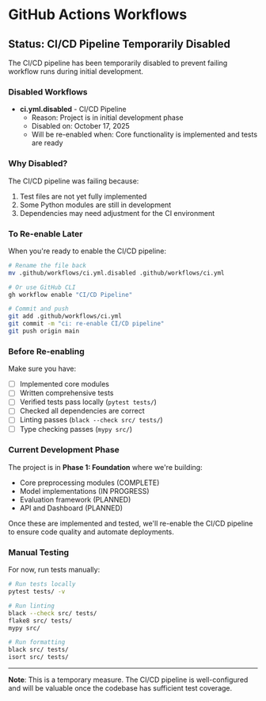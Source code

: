 # GitHub Actions Workflows

## Status: CI/CD Pipeline Temporarily Disabled

The CI/CD pipeline has been temporarily disabled to prevent failing workflow runs during initial development.

### Disabled Workflows

- **ci.yml.disabled** - CI/CD Pipeline
  - Reason: Project is in initial development phase
  - Disabled on: October 17, 2025
  - Will be re-enabled when: Core functionality is implemented and tests are ready

### Why Disabled?

The CI/CD pipeline was failing because:
1. Test files are not yet fully implemented
2. Some Python modules are still in development
3. Dependencies may need adjustment for the CI environment

### To Re-enable Later

When you're ready to enable the CI/CD pipeline:

```bash
# Rename the file back
mv .github/workflows/ci.yml.disabled .github/workflows/ci.yml

# Or use GitHub CLI
gh workflow enable "CI/CD Pipeline"

# Commit and push
git add .github/workflows/ci.yml
git commit -m "ci: re-enable CI/CD pipeline"
git push origin main
```

### Before Re-enabling

Make sure you have:
- [ ] Implemented core modules
- [ ] Written comprehensive tests
- [ ] Verified tests pass locally (`pytest tests/`)
- [ ] Checked all dependencies are correct
- [ ] Linting passes (`black --check src/ tests/`)
- [ ] Type checking passes (`mypy src/`)

### Current Development Phase

The project is in **Phase 1: Foundation** where we're building:
- Core preprocessing modules (COMPLETE)
- Model implementations (IN PROGRESS)
- Evaluation framework (PLANNED)
- API and Dashboard (PLANNED)

Once these are implemented and tested, we'll re-enable the CI/CD pipeline to ensure code quality and automate deployments.

### Manual Testing

For now, run tests manually:

```bash
# Run tests locally
pytest tests/ -v

# Run linting
black --check src/ tests/
flake8 src/ tests/
mypy src/

# Run formatting
black src/ tests/
isort src/ tests/
```

---

**Note**: This is a temporary measure. The CI/CD pipeline is well-configured and will be valuable once the codebase has sufficient test coverage.
